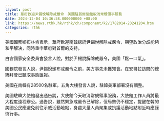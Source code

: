 ```yaml
---
layout: post
title: 華府歡迎尹錫悅解除戒嚴令　美國駐首爾使館取消常規領事服務
date: 2024-12-04 10:36:58.000000000 +08:00
link: https://news.rthk.hk/rthk/ch/component/k2/1782014-20241204.htm
categories: rthk
---
```


美國國務卿布林肯表示，華府歡迎南韓總統尹錫悅解除戒嚴令，期望政治分歧能夠和平解決，同時重申華府對首爾的支持。

白宮國家安全委員會發言人說，對於尹錫說解除戒嚴令，美國「鬆一口氣」。

國務院發言人說，尹錫悅頒布戒嚴令之前，美方事先未獲知會。在安哥拉訪問的總統拜登已聽取事態匯報。

美國在南韓有28500名駐軍。五角大樓發言人說，駐韓美軍部署沒有調整。

美國駐韓大使館發出通告說，大使館今天取消常規領事服務，大使館工作人員將最大程度遠程辦公。通告說，雖然緊急戒嚴令已解除，但局勢仍不穩定，提醒在韓的美國公民應避免前往示威活動地點，身處大量人員聚集或抗議活動地點附近時應謹慎行事。
